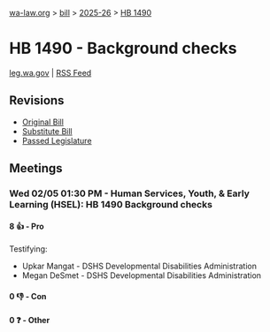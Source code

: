 [wa-law.org](/) > [bill](/bill/) > [2025-26](/bill/2025-26/) > [HB 1490](/bill/2025-26/hb/1490/)

# HB 1490 - Background checks
[leg.wa.gov](https://app.leg.wa.gov/billsummary?BillNumber=1490&Year=2025&Initiative=false) | [RSS Feed](./rss.xml)

## Revisions
* [Original Bill](1/)
* [Substitute Bill](S/)
* [Passed Legislature](S.PL/)

## Meetings
### Wed 02/05 01:30 PM - Human Services, Youth, & Early Learning (HSEL): HB 1490 Background checks
#### 8 👍 - Pro
Testifying:
* Upkar Mangat - DSHS Developmental Disabilities Administration
* Megan DeSmet - DSHS Developmental Disabilities Administration

#### 0 👎 - Con

#### 0 ❓ - Other
